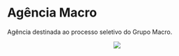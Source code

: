 # Agência Macro
Agência destinada ao processo seletivo do Grupo Macro.
<p align="center">
<img src="/imgReadme/logoMacro">
</p>
